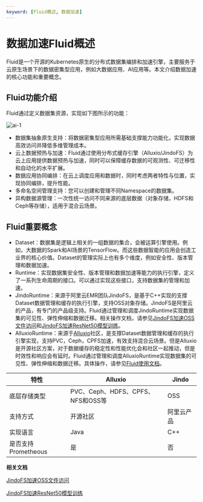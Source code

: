 ```yaml
---
keyword: [Fluid概述, 数据加速]
---
```


# 数据加速Fluid概述

Fluid是一个开源的Kubernetes原生的分布式数据集编排和加速引擎，主要服务于云原生场景下的数据密集型应用，例如大数据应用、AI应用等。本文介绍数据加速的核心功能和重要概念。

## Fluid功能介绍

Fluid通过定义数据集资源，实现如下图所示的功能：

![ai-1](https://static-aliyun-doc.oss-accelerate.aliyuncs.com/assets/img/zh-CN/9873506161/p233036.png)

-   数据集抽象原生支持：将数据密集型应用所需基础支撑能力功能化，实现数据高效访问并降低多维管理成本。
-   云上数据预热与加速：Fluid通过使用分布式缓存引擎（Alluxio/JindoFS）为云上应用提供数据预热与加速，同时可以保障缓存数据的可观测性、可迁移性和自动化的水平扩展。
-   数据应用协同编排：在云上调度应用和数据时，同时考虑两者特性与位置，实现协同编排，提升性能。
-   多命名空间管理支持：您可以创建和管理不同Namespace的数据集。
-   异构数据源管理：一次性统一访问不同来源的底层数据（对象存储，HDFS和Ceph等存储），适用于混合云场景。

## Fluid重要概念

-   Dataset：数据集是逻辑上相关的一组数据的集合，会被运算引擎使用。例如，大数据的Spark和AI场景的TensorFlow。而这些数据智能的应用会创造工业界的核心价值。Dataset的管理实际上也有多个维度，例如安全性、版本管理和数据加速。
-   Runtime：实现数据集安全性、版本管理和数据加速等能力的执行引擎，定义了一系列生命周期的接口。可以通过实现这些接口，支持数据集的管理和加速。
-   JindoRuntime：来源于阿里云EMR团队JindoFS，是基于C++实现的支撑Dataset数据管理和缓存的执行引擎，支持OSS对象存储。JindoFS是阿里云的产品，有专门的产品级支持。Fluid通过管理和调度JindoRuntime实现数据集的可见性、弹性伸缩和数据迁移。相关操作文档，请参见[JindoFS加速OSS文件访问](/cn.zh-CN/云原生AI用户指南/弹性数据集/数据加速/JindoFS加速OSS文件访问.md)和[JindoFS加速ResNet50模型训练](/cn.zh-CN/云原生AI用户指南/弹性数据集/数据加速/JindoFS加速ResNet50模型训练.md)。
-   AlluxioRuntime：来源于[Alluxio](https://www.alluxio.org/)社区，是支撑Dataset数据管理和缓存的执行引擎实现，支持PVC，Ceph，CPFS加速，有效支持混合云场景。但是Alluxio是开源社区方案，对于数据缓存的稳定性和性能优化会和社区一起推动，但是时效性和响应会有延时。Fluid通过管理和调度AlluxioRuntime实现数据集的可见性、弹性伸缩和数据迁移。具体操作，请参见[Fluid使用文档](https://github.com/fluid-cloudnative/fluid/blob/master/docs/zh/TOC.md)。

|特性|Alluxio|Jindo|
|--|-------|-----|
|底层存储类型|PVC、Ceph、HDFS、CPFS、NFS和OSS等|OSS|
|支持方式|开源社区|阿里云产品|
|实现语言|Java|C++|
|是否支持Prometheous|是|否|

**相关文档**  


[JindoFS加速OSS文件访问](/cn.zh-CN/云原生AI用户指南/弹性数据集/数据加速/JindoFS加速OSS文件访问.md)

[JindoFS加速ResNet50模型训练](/cn.zh-CN/云原生AI用户指南/弹性数据集/数据加速/JindoFS加速ResNet50模型训练.md)

